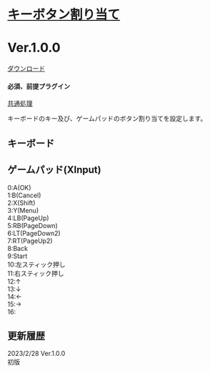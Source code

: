 # [キーボタン割り当て](https://raw.githubusercontent.com/nuun888/MZ/master/NUUN_UserKey.js)
# Ver.1.0.0
[ダウンロード](https://raw.githubusercontent.com/nuun888/MZ/master/NUUN_UserKey.js)
#### 必須、前提プラグイン
[共通処理](https://github.com/nuun888/MZ/blob/master/README/Base.md)  

キーボードのキー及び、ゲームパッドのボタン割り当てを設定します。  

## キーボード  


## ゲームパッド(XInput)  
0:A(OK)  
1:B(Cancel)  
2:X(Shift)  
3:Y(Menu)  
4:LB(PageUp)  
5:RB(PageDown)  
6:LT(PageDown2)  
7:RT(PageUp2)  
8:Back  
9:Start  
10:左スティック押し  
11:右スティック押し  
12:↑  
13:↓  
14:←  
15:→  
16:  

## 更新履歴
2023/2/28 Ver.1.0.0  
初版  
